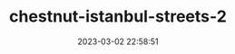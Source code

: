 ---
date: 2023-03-02 22:58:51
imageOriginalPath: photographs/chestnut-istanbul-streets-2-image-ff90a193
imagePreviewPath: photographs/chestnut-istanbul-streets-2-preview-475d7229
photoCamera: Minolta SR-T Super
photoColor: colored
photoDate: 2017-01
photoFilm: Fujifilm 200
photoLens: ''
photoLocation: Istanbul, Turkiye
photoSource: analog
photoType: city
title: chestnut-istanbul-streets-2
translationKey: null
---
